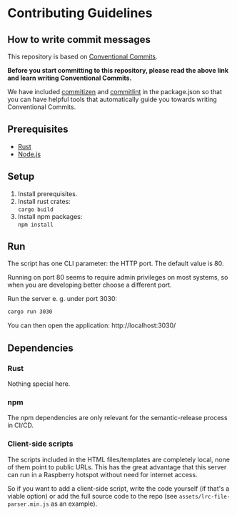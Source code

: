 # Contributing Guidelines

## How to write commit messages

This repository is based on [Conventional Commits](https://www.conventionalcommits.org/en/v1.0.0/).

**Before you start committing to this repository, please read the above link and learn writing Conventional Commits.**

We have included [commitizen](https://commitizen.github.io/cz-cli/#using-the-command-line-tool) and [commitlint](https://commitlint.js.org/#/) in the package.json so that you can have helpful tools that automatically guide you towards writing Conventional Commits.

## Prerequisites

* [Rust](https://www.rust-lang.org/tools/install)
* [Node.js](https://nodejs.org/)

## Setup

1. Install prerequisites.
1. Install rust crates:  
`cargo build`
1. Install npm packages:  
`npm install`

## Run

The script has one CLI parameter: the HTTP port.
The default value is 80.

Running on port 80 seems to require admin privileges on most systems, so when you are developing better choose a different port.

Run the server e. g. under port 3030:

```sh
cargo run 3030
```

You can then open the application: http://localhost:3030/

## Dependencies

### Rust

Nothing special here.

### npm

The npm dependencies are only relevant for the semantic-release process in CI/CD.

### Client-side scripts

The scripts included in the HTML files/templates are completely local, none of them point to public URLs.
This has the great advantage that this server can run in a Raspberry hotspot without need for internet access.

So if you want to add a client-side script, write the code yourself (if that's a viable option) or add the full source code to the repo (see `assets/lrc-file-parser.min.js` as an example).
